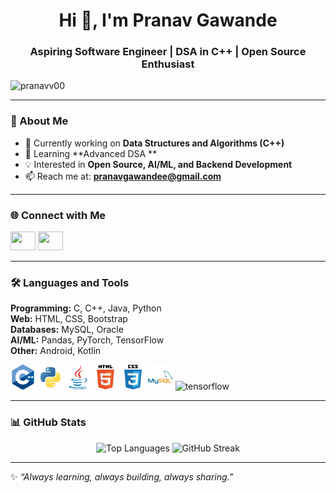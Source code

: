 <h1 align="center">Hi 👋, I'm Pranav Gawande</h1>
<h3 align="center">Aspiring Software Engineer | DSA in C++ | Open Source Enthusiast</h3>

<p align="left"> <img src="https://komarev.com/ghpvc/?username=pranavv00&label=Profile%20views&color=0e75b6&style=flat" alt="pranavv00" /> </p>

---

### 🚀 About Me  
- 🔭 Currently working on **Data Structures and Algorithms (C++)**  
- 🌱 Learning **Advanced DSA **  
- 💡 Interested in **Open Source, AI/ML, and Backend Development**  
- 📫 Reach me at: **pranavgawandee@gmail.com**

---

### 🌐 Connect with Me  
<p align="left">
<a href="https://instagram.com/concepts_madeez" target="blank"><img src="https://raw.githubusercontent.com/rahuldkjain/github-profile-readme-generator/master/src/images/icons/Social/instagram.svg" height="30" width="40" /></a>
<a href="https://leetcode.com/pranavv__" target="blank"><img src="https://raw.githubusercontent.com/rahuldkjain/github-profile-readme-generator/master/src/images/icons/Social/leet-code.svg" height="30" width="40" /></a>
</p>

---

### 🛠️ Languages and Tools  

**Programming:** C, C++, Java, Python  
**Web:** HTML, CSS, Bootstrap  
**Databases:** MySQL, Oracle  
**AI/ML:** Pandas, PyTorch, TensorFlow  
**Other:** Android, Kotlin  

<p align="left"> 
<img src="https://raw.githubusercontent.com/devicons/devicon/master/icons/cplusplus/cplusplus-original.svg" alt="cplusplus" width="40" height="40"/> 
<img src="https://raw.githubusercontent.com/devicons/devicon/master/icons/python/python-original.svg" alt="python" width="40" height="40"/> 
<img src="https://raw.githubusercontent.com/devicons/devicon/master/icons/java/java-original.svg" alt="java" width="40" height="40"/> 
<img src="https://raw.githubusercontent.com/devicons/devicon/master/icons/html5/html5-original-wordmark.svg" alt="html5" width="40" height="40"/> 
<img src="https://raw.githubusercontent.com/devicons/devicon/master/icons/css3/css3-original-wordmark.svg" alt="css3" width="40" height="40"/> 
<img src="https://raw.githubusercontent.com/devicons/devicon/master/icons/mysql/mysql-original-wordmark.svg" alt="mysql" width="40" height="40"/> 
<img src="https://www.vectorlogo.zone/logos/tensorflow/tensorflow-icon.svg" alt="tensorflow" width="40" height="40"/> 
</p>

---

### 📊 GitHub Stats  
<p align="center">
<img src="https://github-readme-stats.vercel.app/api/top-langs?username=pranavv00&show_icons=true&locale=en&layout=compact" alt="Top Languages" />
<img src="https://github-readme-streak-stats.herokuapp.com/?user=pranavv00" alt="GitHub Streak" />
</p>

---

✨ *“Always learning, always building, always sharing.”*  
